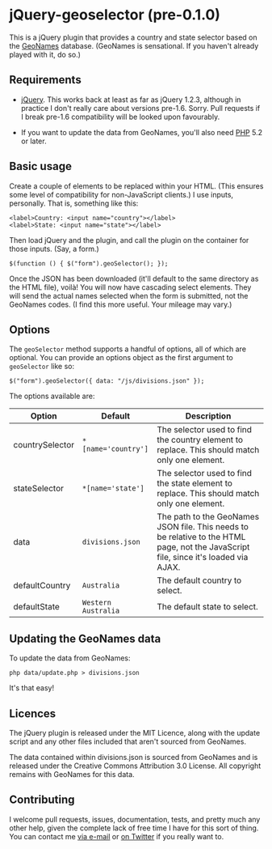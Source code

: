 # jQuery-geoselector (pre-0.1.0)

This is a jQuery plugin that provides a country and state selector based on the
[GeoNames](http://www.geonames.org/) database. (GeoNames is sensational. If you
haven't already played with it, do so.)

## Requirements

* [jQuery](http://jquery.com/). This works back at least as far as jQuery
  1.2.3, although in practice I don't really care about versions pre-1.6.
  Sorry. Pull requests if I break pre-1.6 compatibility will be looked upon
  favourably.

* If you want to update the data from GeoNames, you'll also need
  [PHP](http://php.net/) 5.2 or later.

## Basic usage

Create a couple of elements to be replaced within your HTML. (This ensures some
level of compatibility for non-JavaScript clients.) I use inputs, personally.
That is, something like this:

    <label>Country: <input name="country"></label>
    <label>State: <input name="state"></label>

Then load jQuery and the plugin, and call the plugin on the container for those
inputs. (Say, a form.)

    $(function () { $("form").geoSelector(); });

Once the JSON has been downloaded (it'll default to the same directory as the
HTML file), voilà! You will now have cascading select elements. They will send
the actual names selected when the form is submitted, not the GeoNames codes.
(I find this more useful. Your mileage may vary.)

## Options

The `geoSelector` method supports a handful of options, all of which are
optional. You can provide an options object as the first argument to
`geoSelector` like so:

    $("form").geoSelector({ data: "/js/divisions.json" });

The options available are:

<table>
	<thead>
		<tr>
			<th>Option</th>
			<th>Default</th>
			<th>Description</th>
		</tr>
	</thead>
	<tbody>
		<tr>
			<td>countrySelector</td>
			<td><code>*[name='country']</code></td>
			<td>
				The selector used to find the country element to replace. This
				should match only one element.
			</td>
		</tr>
		<tr>
			<td>stateSelector</td>
			<td><code>*[name='state']</code></td>
			<td>
				The selector used to find the state element to replace. This
				should match only one element.
			</td>
		</tr>
		<tr>
			<td>data</td>
			<td><code>divisions.json</code></td>
			<td>
				The path to the GeoNames JSON file. This needs to be relative
				to the HTML page, not the JavaScript file, since it's loaded
				via AJAX.
			</td>
		</tr>
		<tr>
			<td>defaultCountry</td>
			<td><code>Australia</code></td>
			<td>The default country to select.</td>
		</tr>
		<tr>
			<td>defaultState</td>
			<td><code>Western Australia</code></td>
			<td>The default state to select.</td>
		</tr>
	</tbody>
</table>

## Updating the GeoNames data

To update the data from GeoNames:

    php data/update.php > divisions.json

It's that easy!

## Licences

The jQuery plugin is released under the MIT Licence, along with the update
script and any other files included that aren't sourced from GeoNames.

The data contained within divisions.json is sourced from GeoNames and is
released under the Creative Commons Attribution 3.0 License. All copyright
remains with GeoNames for this data.

## Contributing

I welcome pull requests, issues, documentation, tests, and pretty much any
other help, given the complete lack of free time I have for this sort of thing.
You can contact me [via e-mail](mailto:aharvey@php.net) or 
[on Twitter](https://twitter.com/LGnome) if you really want to.
